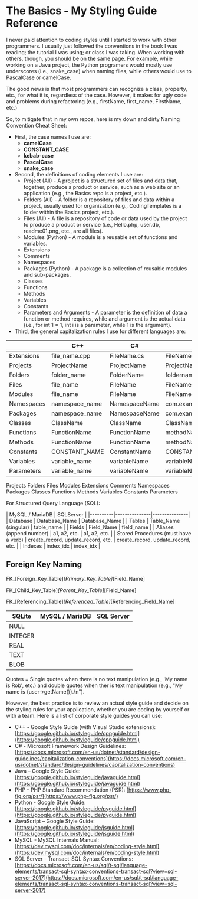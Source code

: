 # The Basics - My Styling Guide Reference

I never paid attention to coding styles until I started to work with other programmers. I usually just followed the conventions in the book I was reading; the tutorial I was using; or class I was taking. When working with others, though, you should be on the same page. For example, while working on a Java project, the Python programers would mostly use underscores (i.e., snake_case) when naming files, while others would use to PascalCase or camelCase.

The good news is that most programmers can recognize a class, property, etc., for what it is, regardless of the case. However, it makes for ugly code and problems during refactoring (e.g., firstName, first_name, FirstName, etc.)

So, to mitigate that in my own repos, here is my down and dirty Naming Convention Cheat Sheet:

- First, the case names I use are:
  - **camelCase**
  - **CONSTANT_CASE**
  - **kebab-case**
  - **PascalCase**
  - **snake_case**
- Second, the definitions of coding elements I use are:
  - Project (All) - A project is a structured set of files and data that, together, produce a product or service, such as a web site or an application (e.g., the Basics repo is a project, etc.).
  - Folders (All) - A folder is a repository of files and data within a project, usually used for organization (e.g., CodingTemplates is a folder within the Basics project, etc.).
  - Files (All) - A file is a repository of code or data used by the project to produce a product or service (i.e., Hello.php, user.db, readme01.png, etc., are all files).
  - Modules (Python) - A module is a reusable set of functions and variables.
  - Extensions
  - Comments
  - Namespaces
  - Packages (Python) - A package is a collection of reusable modules and sub-packages.
  - Classes
  - Functions
  - Methods
  - Variables
  - Constants
  - Parameters and Arguments - A parameter is the definition of data a function or method requires, while and argument is the actual data (i.e., for int 1 = 1, int i is a parameter, while 1 is the argument).
- Third, the general capitalization rules I use for different languages are:

|            | C++            | C#            | Java                    | PHP           | Python        | JavaScript              |
|------------|----------------|---------------|-------------------------|---------------|---------------|-------------------------|
| Extensions | file_name.cpp  | FileName.cs   | FileName.java           | FileName.php  | file_name.py  | file-name.js            |
| Projects   | ProjectName    | ProjectName   | ProjectName             | ProjectName   | ProjectName   | ProjectName             |
| Folders    | folder_name    | FolderName    | foldername              | FolderName    | folder_name   | folder-name             |
| Files      | file_name      | FileName      | FileName                | FileName      | module_name   | file-name               |
| Modules    | file_name      | FileName      | FileName                | FileName      | module_name   | file-name               |
| Namespaces | namespace_name | NamespaceName | com.example.packagename | NamespaceName | package_name  | com.example.packageName |
| Packages   | namespace_name | NamespaceName | com.example.packagename | NamespaceName | package_name  | com.example.packageName |
| Classes    | ClassName      | ClassName     | ClassName               | ClassName     | ClassName     | ClassName               |
| Functions  | FunctionName   | FunctionName  | methodName              | methodName    | function_name | method_name | methodName |
| Methods    | FunctionName   | FunctionName  | methodName              | methodName    | function_name | method_name | methodName |
| Constants  | CONSTANT_NAME  | ConstantName  | CONSTANT_NAME           | CONSTANT_NAME | CONSTANT_NAME | CONSTANT_NAME           |
| Variables  | variable_name  | variableName  | variableName            | $variableName | variable_name | variableName            |
| Parameters | variable_name  | variableName  | variableName            | $variableName | variable_name | variableName            |



Projects
Folders
Files
Modules
Extensions
Comments
Namespaces
Packages
Classes
Functions
Methods
Variables
Constants
Parameters



For Structured Query Language (SQL):

| MySQL / MariaDB | SQLServer |
|----------|---------------|---------------|
| Database | Database_Name | Database_Name |
| Tables | Table_Name<br>(singular) | table_name |
| Fields | Field_Name | field_name |
| Aliases (append number) | a1, a2, etc. | a1, a2, etc. |
| Stored Procedures (must have a verb) | create_record, update_record, etc. | create_record, update_record, etc. |
| Indexes | index_idx | index_idx |

## Foreign Key Naming

FK_[Foreign_Key_Table]_[Primary_Key_Table]_[Field_Name]

FK_[Child_Key_Table]_[Parent_Key_Table]_[Field_Name]

FK_[Referencing_Table]_[Referenced_Table]_[Referencing_Field_Name]

|SQLite|MySQL / MariaDB|SQL Server|
|---|---|---|
| NULL |   |   |
| INTEGER |   |   |
| REAL |   |   |
| TEXT |   |   |
| BLOB |   |   |

Quotes = Single quotes when there is no text manipulation (e.g., 'My name is Rob', etc.) and double quotes when ther is text manipulation (e.g., "My name is {user->getName()}.\n").

However, the best practice is to review an actual style guide and decide on the styling rules for your application, whether you are coding by yourself or with a team. Here is a list of corporate style guides you can use:

- C++ - Google Style Guide (with Visual Studio extensions): [https://google.github.io/styleguide/cppguide.html](https://google.github.io/styleguide/cppguide.html)
- C# - Microsoft Framework Design Guidelines: [https://docs.microsoft.com/en-us/dotnet/standard/design-guidelines/capitalization-conventions](https://docs.microsoft.com/en-us/dotnet/standard/design-guidelines/capitalization-conventions)
- Java – Google Style Guide: [https://google.github.io/styleguide/javaguide.html](https://google.github.io/styleguide/javaguide.html)
- PHP - PHP Standard Recommendation (PSR): [https://www.php-fig.org/psr/](https://www.php-fig.org/psr/)
- Python - Google Style Guide: [https://google.github.io/styleguide/pyguide.html](https://google.github.io/styleguide/pyguide.html)
- JavaScript – Google Style Guide: [https://google.github.io/styleguide/jsguide.html](https://google.github.io/styleguide/jsguide.html)
- MySQL - MySQL Internals Manual: [https://dev.mysql.com/doc/internals/en/coding-style.html](https://dev.mysql.com/doc/internals/en/coding-style.html)
- SQL Server - Transact-SQL Syntax Conventions: [https://docs.microsoft.com/en-us/sql/t-sql/language-elements/transact-sql-syntax-conventions-transact-sql?view=sql-server-2017](https://docs.microsoft.com/en-us/sql/t-sql/language-elements/transact-sql-syntax-conventions-transact-sql?view=sql-server-2017)